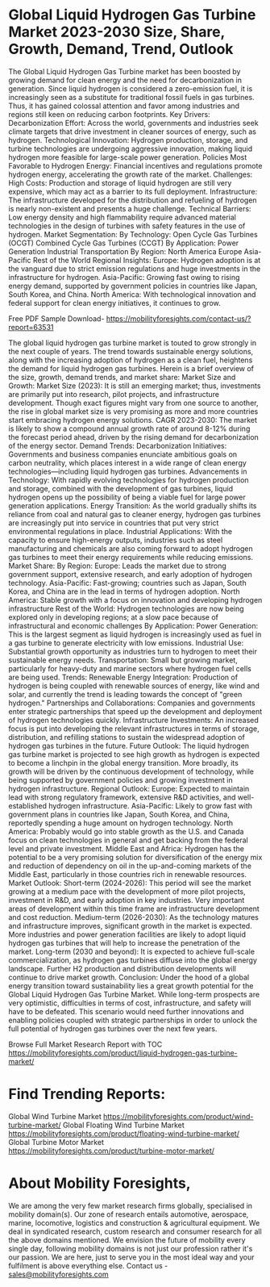 # Global Liquid Hydrogen Gas Turbine Market 2023-2030 Size, Share, Growth, Demand, Trend, Outlook 
The Global Liquid Hydrogen Gas Turbine market has been boosted by growing demand for clean energy and the need for decarbonization in generation. Since liquid hydrogen is considered a zero-emission fuel, it is increasingly seen as a substitute for traditional fossil fuels in gas turbines. Thus, it has gained colossal attention and favor among industries and regions still keen on reducing carbon footprints.
Key Drivers:
Decarbonization Effort: Across the world, governments and industries seek climate targets that drive investment in cleaner sources of energy, such as hydrogen.
Technological Innovation: Hydrogen production, storage, and turbine technologies are undergoing aggressive innovation, making liquid hydrogen more feasible for large-scale power generation.
Policies Most Favorable to Hydrogen Energy: Financial incentives and regulations promote hydrogen energy, accelerating the growth rate of the market.
Challenges:
High Costs: Production and storage of liquid hydrogen are still very expensive, which may act as a barrier to its full deployment.
Infrastructure: The infrastructure developed for the distribution and refueling of hydrogen is nearly non-existent and presents a huge challenge.
Technical Barriers: Low energy density and high flammability require advanced material technologies in the design of turbines with safety features in the use of hydrogen.
Market Segmentation:
By Technology:
Open Cycle Gas Turbines (OCGT)
Combined Cycle Gas Turbines (CCGT)
By Application:
Power Generation
Industrial
Transportation
By Region:
North America
Europe
Asia-Pacific
Rest of the World
Regional Insights:
Europe: Hydrogen adoption is at the vanguard due to strict emission regulations and huge investments in the infrastructure for hydrogen. Asia-Pacific: Growing fast owing to rising energy demand, supported by government policies in countries like Japan, South Korea, and China. North America: With technological innovation and federal support for clean energy initiatives, it continues to grow.

Free PDF Sample Download- https://mobilityforesights.com/contact-us/?report=63531

The global liquid hydrogen gas turbine market is touted to grow strongly in the next couple of years. The trend towards sustainable energy solutions, along with the increasing adoption of hydrogen as a clean fuel, heightens the demand for liquid hydrogen gas turbines. Herein is a brief overview of the size, growth, demand trends, and market share: 
Market Size and Growth:
Market Size (2023): It is still an emerging market; thus, investments are primarily put into research, pilot projects, and infrastructure development. Though exact figures might vary from one source to another, the rise in global market size is very promising as more and more countries start embracing hydrogen energy solutions.
CAGR 2023-2030: The market is likely to show a compound annual growth rate of around 8-12% during the forecast period ahead, driven by the rising demand for decarbonization of the energy sector.
Demand Trends:
Decarbonization Initiatives: Governments and business companies enunciate ambitious goals on carbon neutrality, which places interest in a wide range of clean energy technologies—including liquid hydrogen gas turbines.
Advancements in Technology: With rapidly evolving technologies for hydrogen production and storage, combined with the development of gas turbines, liquid hydrogen opens up the possibility of being a viable fuel for large power generation applications.
Energy Transition: As the world gradually shifts its reliance from coal and natural gas to cleaner energy, hydrogen gas turbines are increasingly put into service in countries that put very strict environmental regulations in place.
Industrial Applications: With the capacity to ensure high-energy outputs, industries such as steel manufacturing and chemicals are also coming forward to adopt hydrogen gas turbines to meet their energy requirements while reducing emissions.
Market Share:
By Region:
Europe: Leads the market due to strong government support, extensive research, and early adoption of hydrogen technology.
Asia-Pacific: Fast-growing; countries such as Japan, South Korea, and China are in the lead in terms of hydrogen adoption.
North America: Stable growth with a focus on innovation and developing hydrogen infrastructure
Rest of the World: Hydrogen technologies are now being explored only in developing regions; at a slow pace because of infrastructural and economic challenges
By Application:
Power Generation: This is the largest segment as liquid hydrogen is increasingly used as fuel in a gas turbine to generate electricity with low emissions.
Industrial Use: Substantial growth opportunity as industries turn to hydrogen to meet their sustainable energy needs.
Transportation: Small but growing market, particularly for heavy-duty and marine sectors where hydrogen fuel cells are being used.
Trends:
Renewable Energy Integration: Production of hydrogen is being coupled with renewable sources of energy, like wind and solar, and currently the trend is leading towards the concept of "green hydrogen."
Partnerships and Collaborations: Companies and governments enter strategic partnerships that speed up the development and deployment of hydrogen technologies quickly.
Infrastructure Investments: An increased focus is put into developing the relevant infrastructures in terms of storage, distribution, and refilling stations to sustain the widespread adoption of hydrogen gas turbines in the future.
Future Outlook:
The liquid hydrogen gas turbine market is projected to see high growth as hydrogen is expected to become a linchpin in the global energy transition. More broadly, its growth will be driven by the continuous development of technology, while being supported by government policies and growing investment in hydrogen infrastructure. 
Regional Outlook: 
Europe: Expected to maintain lead with strong regulatory framework, extensive R&D activities, and well-established hydrogen infrastructure.
Asia-Pacific: Likely to grow fast with government plans in countries like Japan, South Korea, and China, reportedly spending a huge amount on hydrogen technology.
North America: Probably would go into stable growth as the U.S. and Canada focus on clean technologies in general and get backing from the federal level and private investment.
Middle East and Africa: Hydrogen has the potential to be a very promising solution for diversification of the energy mix and reduction of dependency on oil in the up-and-coming markets of the Middle East, particularly in those countries rich in renewable resources.
Market Outlook:
Short-term (2024-2026): This period will see the market growing at a medium pace with the development of more pilot projects, investment in R&D, and early adoption in key industries. Very important areas of development within this time frame are infrastructure development and cost reduction.
Medium-term (2026-2030): As the technology matures and infrastructure improves, significant growth in the market is expected. More industries and power generation facilities are likely to adopt liquid hydrogen gas turbines that will help to increase the penetration of the market.
Long-term (2030 and beyond): It is expected to achieve full-scale commercialization, as hydrogen gas turbines diffuse into the global energy landscape. Further H2 production and distribution developments will continue to drive market growth.
Conclusion:
Under the hood of a global energy transition toward sustainability lies a great growth potential for the Global Liquid Hydrogen Gas Turbine Market. While long-term prospects are very optimistic, difficulties in terms of cost, infrastructure, and safety will have to be defeated. This scenario would need further innovations and enabling policies coupled with strategic partnerships in order to unlock the full potential of hydrogen gas turbines over the next few years.

Browse Full Market Research Report with TOC https://mobilityforesights.com/product/liquid-hydrogen-gas-turbine-market/

# Find Trending Reports:
Global Wind Turbine Market 
https://mobilityforesights.com/product/wind-turbine-market/
Global Floating Wind Turbine Market
https://mobilityforesights.com/product/floating-wind-turbine-market/
Global Turbine Motor Market
 https://mobilityforesights.com/product/turbine-motor-market/
# About Mobility Foresights,
We are among the very few market research firms globally, specialised in mobility domain(s). Our zone of research entails automotive, aerospace, marine, locomotive, logistics and construction & agricultural equipment. We deal in syndicated research, custom research and consumer research for all the above domains mentioned.
We envision the future of mobility every single day, following mobility domains is not just our profession rather it's our passion. We are here, just to serve you in the most ideal way and your fulfilment is above everything else. Contact us -  sales@mobilityforesights.com 









